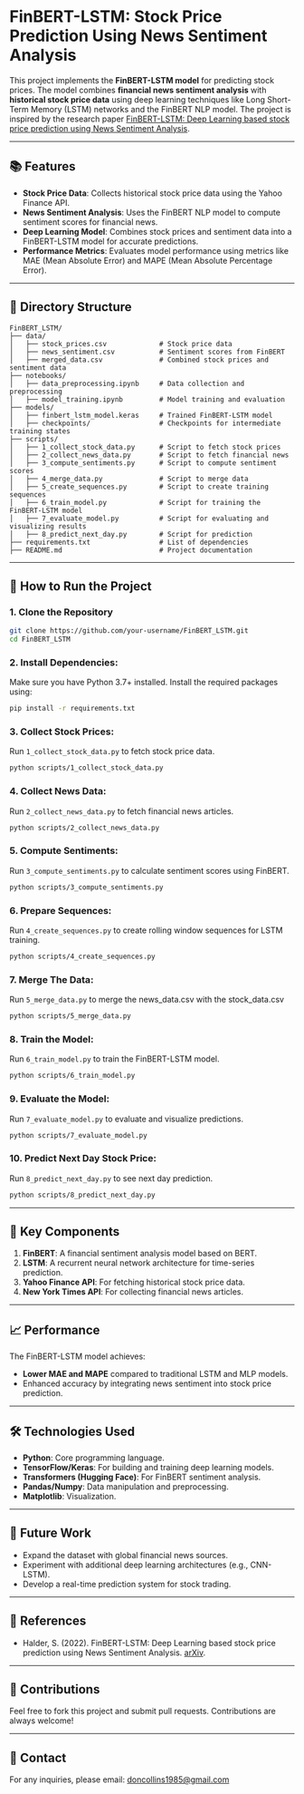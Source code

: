 # FinBERT-LSTM: Stock Price Prediction Using News Sentiment Analysis

This project implements the **FinBERT-LSTM model** for predicting stock prices. The model combines **financial news sentiment analysis** with **historical stock price data** using deep learning techniques like Long Short-Term Memory (LSTM) networks and the FinBERT NLP model. The project is inspired by the research paper [FinBERT-LSTM: Deep Learning based stock price prediction using News Sentiment Analysis](https://arxiv.org/abs/2211.07392).

---

## 📚 **Features**
- **Stock Price Data**: Collects historical stock price data using the Yahoo Finance API.
- **News Sentiment Analysis**: Uses the FinBERT NLP model to compute sentiment scores for financial news.
- **Deep Learning Model**: Combines stock prices and sentiment data into a FinBERT-LSTM model for accurate predictions.
- **Performance Metrics**: Evaluates model performance using metrics like MAE (Mean Absolute Error) and MAPE (Mean Absolute Percentage Error).

---

## 📂 **Directory Structure**
```plaintext
FinBERT_LSTM/
├── data/
│   ├── stock_prices.csv             # Stock price data
│   ├── news_sentiment.csv           # Sentiment scores from FinBERT
│   ├── merged_data.csv              # Combined stock prices and sentiment data
├── notebooks/
│   ├── data_preprocessing.ipynb     # Data collection and preprocessing
│   ├── model_training.ipynb         # Model training and evaluation
├── models/
│   ├── finbert_lstm_model.keras     # Trained FinBERT-LSTM model
│   ├── checkpoints/                 # Checkpoints for intermediate training states
├── scripts/
│   ├── 1_collect_stock_data.py      # Script to fetch stock prices
│   ├── 2_collect_news_data.py       # Script to fetch financial news
│   ├── 3_compute_sentiments.py      # Script to compute sentiment scores
│   ├── 4_merge_data.py              # Script to merge data
│   ├── 5_create_sequences.py        # Script to create training sequences
│   ├── 6_train_model.py             # Script for training the FinBERT-LSTM model
│   ├── 7_evaluate_model.py          # Script for evaluating and visualizing results
│   ├── 8_predict_next_day.py        # Script for prediction
├── requirements.txt                 # List of dependencies
├── README.md                        # Project documentation
```

---

## 🚀 **How to Run the Project**

### **1. Clone the Repository**
```bash
git clone https://github.com/your-username/FinBERT_LSTM.git
cd FinBERT_LSTM
```

### **2. Install Dependencies**:
Make sure you have Python 3.7+ installed. Install the required packages using:
```bash
pip install -r requirements.txt
```

### **3. Collect Stock Prices**:
Run `1_collect_stock_data.py` to fetch stock price data.
```bash
python scripts/1_collect_stock_data.py
```

### **4. Collect News Data**:
Run `2_collect_news_data.py` to fetch financial news articles.
```bash
python scripts/2_collect_news_data.py
```

### **5. Compute Sentiments**:
Run `3_compute_sentiments.py` to calculate sentiment scores using FinBERT.
```bash
python scripts/3_compute_sentiments.py
```

### **6. Prepare Sequences**:
Run `4_create_sequences.py` to create rolling window sequences for LSTM training.
```bash
python scripts/4_create_sequences.py
```

### **7. Merge The Data**:
Run `5_merge_data.py` to merge the news_data.csv with the stock_data.csv
```bash
python scripts/5_merge_data.py
```

### **8. Train the Model**:
Run `6_train_model.py` to train the FinBERT-LSTM model.
```bash
python scripts/6_train_model.py
```

### **9. Evaluate the Model**:
Run `7_evaluate_model.py` to evaluate and visualize predictions.
```bash
python scripts/7_evaluate_model.py
```

### **10. Predict Next Day Stock Price**:
Run `8_predict_next_day.py` to see next day prediction.
```bash
python scripts/8_predict_next_day.py
```


---

## 🔧 **Key Components**
1. **FinBERT**: A financial sentiment analysis model based on BERT.
2. **LSTM**: A recurrent neural network architecture for time-series prediction.
3. **Yahoo Finance API**: For fetching historical stock price data.
4. **New York Times API**: For collecting financial news articles.

---

## 📈 **Performance**
The FinBERT-LSTM model achieves:
- **Lower MAE and MAPE** compared to traditional LSTM and MLP models.
- Enhanced accuracy by integrating news sentiment into stock price prediction.

---

## 🛠️ **Technologies Used**
- **Python**: Core programming language.
- **TensorFlow/Keras**: For building and training deep learning models.
- **Transformers (Hugging Face)**: For FinBERT sentiment analysis.
- **Pandas/Numpy**: Data manipulation and preprocessing.
- **Matplotlib**: Visualization.

---

## 📝 **Future Work**
- Expand the dataset with global financial news sources.
- Experiment with additional deep learning architectures (e.g., CNN-LSTM).
- Develop a real-time prediction system for stock trading.

---

## 📜 **References**
- Halder, S. (2022). FinBERT-LSTM: Deep Learning based stock price prediction using News Sentiment Analysis. [arXiv](https://arxiv.org/abs/2211.07392).

---

## 🤝 **Contributions**
Feel free to fork this project and submit pull requests. Contributions are always welcome!

---

## 📧 **Contact**
For any inquiries, please email: doncollins1985@gmail.com
